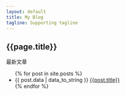 ```yaml
---
layout: default
title: My Blog
tagline: Supporting tagline
---
```


<h2>{{page.title}} </h2>
<p>最新文章</p>
<ul>
	{% for post in site.posts %}
	<li>{{ post.data | data_to_string }}
	<a href="{{site.baseurl}}{{post.url}}">{{post.title}}</a></li>
	{% endfor %}
</ul>
